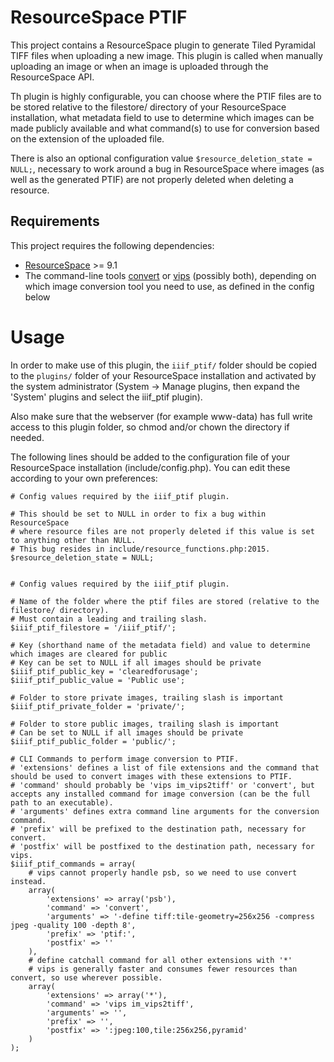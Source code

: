 # ResourceSpace PTIF

This project contains a ResourceSpace plugin to generate Tiled Pyramidal TIFF files when uploading a new image. This plugin is called when manually uploading an image or when an image is uploaded through the ResourceSpace API.

Th plugin is highly configurable, you can choose where the PTIF files are to be stored relative to the filestore/ directory of your ResourceSpace installation, what metadata field to use to determine which images can be made publicly available and what command(s) to use for conversion based on the extension of the uploaded file.

There is also an optional configuration value ``$resource_deletion_state = NULL;``, necessary to work around a bug in ResourceSpace where images (as well as the generated PTIF) are not properly deleted when deleting a resource.

## Requirements

This project requires the following dependencies:
* [ResourceSpace](https://www.resourcespace.com/get) >= 9.1
* The command-line tools [convert](https://imagemagick.org/) or [vips](https://github.com/libvips/libvips) (possibly both), depending on which image conversion tool you need to use, as defined in the config below

# Usage

In order to make use of this plugin, the ``iiif_ptif/`` folder should be copied to the ``plugins/`` folder of your ResourceSpace installation and activated by the system administrator (System -> Manage plugins, then expand the 'System' plugins and select the iiif_ptif plugin). 

Also make sure that the webserver (for example www-data) has full write access to this plugin folder, so chmod and/or chown the directory if needed.

The following lines should be added to the configuration file of your ResourceSpace installation (include/config.php). You can edit these according to your own preferences:

```
# Config values required by the iiif_ptif plugin.

# This should be set to NULL in order to fix a bug within ResourceSpace
# where resource files are not properly deleted if this value is set to anything other than NULL.
# This bug resides in include/resource_functions.php:2015.
$resource_deletion_state = NULL;


# Config values required by the iiif_ptif plugin.

# Name of the folder where the ptif files are stored (relative to the filestore/ directory).
# Must contain a leading and trailing slash.
$iiif_ptif_filestore = '/iiif_ptif/';

# Key (shorthand name of the metadata field) and value to determine which images are cleared for public
# Key can be set to NULL if all images should be private
$iiif_ptif_public_key = 'clearedforusage';
$iiif_ptif_public_value = 'Public use';

# Folder to store private images, trailing slash is important
$iiif_ptif_private_folder = 'private/';

# Folder to store public images, trailing slash is important
# Can be set to NULL if all images should be private
$iiif_ptif_public_folder = 'public/';

# CLI Commands to perform image conversion to PTIF.
# 'extensions' defines a list of file extensions and the command that should be used to convert images with these extensions to PTIF.
# 'command' should probably be 'vips im_vips2tiff' or 'convert', but accepts any installed command for image conversion (can be the full path to an executable).
# 'arguments' defines extra command line arguments for the conversion command.
# 'prefix' will be prefixed to the destination path, necessary for convert.
# 'postfix' will be postfixed to the destination path, necessary for vips.
$iiif_ptif_commands = array(
    # vips cannot properly handle psb, so we need to use convert instead.
    array(
        'extensions' => array('psb'),
        'command' => 'convert',
        'arguments' => '-define tiff:tile-geometry=256x256 -compress jpeg -quality 100 -depth 8',
        'prefix' => 'ptif:',
        'postfix' => ''
    ),
    # define catchall command for all other extensions with '*'
    # vips is generally faster and consumes fewer resources than convert, so use wherever possible.
    array(
        'extensions' => array('*'),
        'command' => 'vips im_vips2tiff',
        'arguments' => '',
        'prefix' => '',
        'postfix' => ':jpeg:100,tile:256x256,pyramid'
    )
);

```
